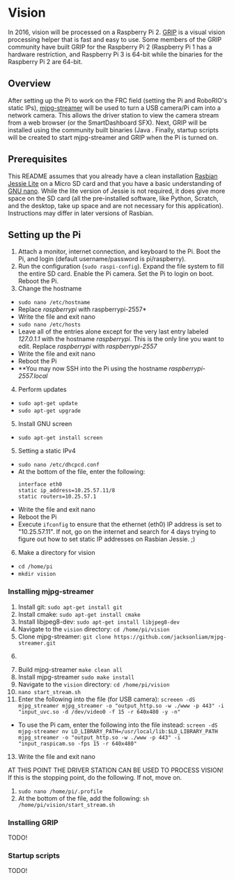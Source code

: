 # Vision

In 2016, vision will be processed on a Raspberry Pi 2. [GRIP](https://github.com/WPIRoboticsProjects/GRIP/wiki/Running-GRIP-on-a-Raspberry-Pi-2) is a visual vision processing helper that is fast and easy to use. Some members of the GRIP community have built GRIP for the Raspberry Pi 2 (Raspberry Pi 1 has a hardware restriction, and Raspberry Pi 3 is 64-bit while the binaries for the Raspberry Pi 2 are 64-bit.

## Overview
After setting up the Pi to work on the FRC field (setting the Pi and RoboRIO's static IPs), [mjpg-streamer](https://github.com/jacksonliam/mjpg-streamer) will be used to turn a USB camera/Pi cam into a network camera. This allows the driver station to view the camera stream from a web browser (or the SmartDashboard SFX). Next, GRIP will be installed using the community built binaries (Java . Finally, startup scripts will be created to start mjpg-streamer and GRIP when the Pi is turned on.

## Prerequisites
This README assumes that you already have a clean installation [Rasbian Jessie Lite](https://www.raspberrypi.org/downloads/raspbian/) on a Micro SD card and that you have a basic understanding of [GNU nano](http://www.howtogeek.com/howto/42980/the-beginners-guide-to-nano-the-linux-command-line-text-editor). While the lite version of Jessie is not required, it does give more space on the SD card (all the pre-installed software, like Python, Scratch, and the desktop, take up space and are not necessary for this application). Instructions may differ in later versions of Rasbian.

## Setting up the Pi
1. Attach a monitor, internet connection, and keyboard to the Pi. Boot the Pi, and login (default username/password is pi/raspberry).
2. Run the configuration (```sudo raspi-config```). Expand the file system to fill the entire SD card. Enable the Pi camera. Set the Pi to login on boot. Reboot the Pi.
3. Change the hostname
  * ```sudo nano /etc/hostname```
  * Replace *raspberrypi* with raspberrypi-2557*
  * Write the file and exit nano
  * ```sudo nano /etc/hosts```
  * Leave all of the entries alone except for the very last entry labeled *127.0.1.1* with the hostname *raspberrypi*. This is the only line you want to edit. Replace *raspberrypi* with *raspberrypi-2557*
  * Write the file and exit nano
  * Reboot the Pi
  * **You may now SSH into the Pi using the hostname *raspberrypi-2557.local*
4. Perform updates
  * ```sudo apt-get update```
  * ```sudo apt-get upgrade```
5. Install GNU screen
  * ```sudo apt-get install screen```
5. Setting a static IPv4
  * ```sudo nano /etc/dhcpcd.conf```
  * At the bottom of the file, enter the following:
    ```
    interface eth0
    static ip_address=10.25.57.11/8
    static routers=10.25.57.1
    ```
  * Write the file and exit nano
  * Reboot the Pi
  * Execute ```ifconfig``` to ensure that the ethernet (eth0) IP address is set to "10.25.57.11". If not, go on the internet and search for 4 days trying to figure out how to set static IP addresses on Rasbian Jessie. ;)
6. Make a directory for vision
  * ```cd /home/pi```
  * ```mkdir vision```

### Installing mjpg-streamer
1. Install git: ```sudo apt-get install git```
2. Install cmake: ```sudo apt-get install cmake```
3. Install libjpeg8-dev: ```sudo apt-get install libjpeg8-dev```
4. Navigate to the ```vision``` directory: ```cd /home/pi/vision```
5. Clone mjpg-streamer: ```git clone https://github.com/jacksonliam/mjpg-streamer.git```
6. ```cd mjpg-streamer/mjpg-streamer-experimental
7. Build mjpg-streamer ```make clean all```
8. Install mjpg-streamer ```sudo make install```
9. Navigate to the ```vision``` directory: ```cd /home/pi/vision```
10. ```nano start_stream.sh```
11. Enter the following into the file (for USB camera): ```screeen -dS mjpg_streamer mjpg_streamer -o "output_http.so -w ./www -p 443" -i "input_uvc.so -d /dev/video0 -f 15 -r 640x480 -y -n"```
  * To use the Pi cam, enter the following into the file instead: ```screen -dS mjpg-streamer nv LD_LIBRARY_PATH=/usr/local/lib:$LD_LIBRARY_PATH mjpg_streamer -o "output_http.so -w ./www -p 443" -i "input_raspicam.so -fps 15 -r 640x480"```
13. Write the file and exit nano

AT THIS POINT THE DRIVER STATION CAN BE USED TO PROCESS VISION! If this is the stopping point, do the following. If not, move on.
1. ```sudo nano /home/pi/.profile```
2. At the bottom of the file, add the following: ```sh /home/pi/vision/start_stream.sh```

### Installing GRIP
TODO!

### Startup scripts
TODO!
